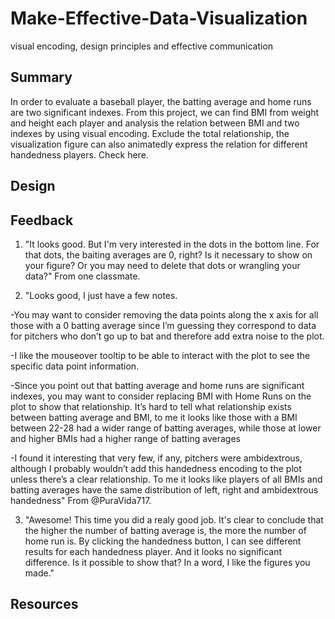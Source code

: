 # Make-Effective-Data-Visualization
visual encoding, design principles and effective communication
## Summary
In order to evaluate a baseball player, the batting average and home runs are two significant indexes. From this project, we can find BMI from weight and height each player and analysis the relation between BMI and two indexes by using visual encoding. Exclude the total relationship, the visualization figure can also animatedly express the relation for different handedness players. Check here.
## Design
## Feedback
1. "It looks good. But I'm very interested in the dots in the bottom line. For that dots, the baiting averages are 0, right?
Is it necessary to show on your figure? Or you may need to delete that dots or wrangling your data?" From one classmate.

2. "Looks good, I just have a few notes.

-You may want to consider removing the data points along the x axis for all those with a 0 batting average since I’m guessing they correspond to data for pitchers who don’t go up to bat and therefore add extra noise to the plot.

-I like the mouseover tooltip to be able to interact with the plot to see the specific data point information.

-Since you point out that batting average and home runs are significant indexes, you may want to consider replacing BMI with Home Runs on the plot to show that relationship. It’s hard to tell what relationship exists between batting average and BMI, to me it looks like those with a BMI between 22-28 had a wider range of batting averages, while those at lower and higher BMIs had a higher range of batting averages

-I found it interesting that very few, if any, pitchers were ambidextrous, although I probably wouldn’t add this handedness encoding to the plot unless there’s a clear relationship. To me it looks like players of all BMIs and batting averages have the same distribution of left, right and ambidextrous handedness" From @PuraVida717.

3. "Awesome! This time you did a realy good job. It's clear to conclude that the higher the number of batting average is, the more the number of home run is. By clicking the handedness button, I can see different results for each handedness player. And it looks no significant difference. Is it possible to show that? In a word, I like the figures you made." 
## Resources
